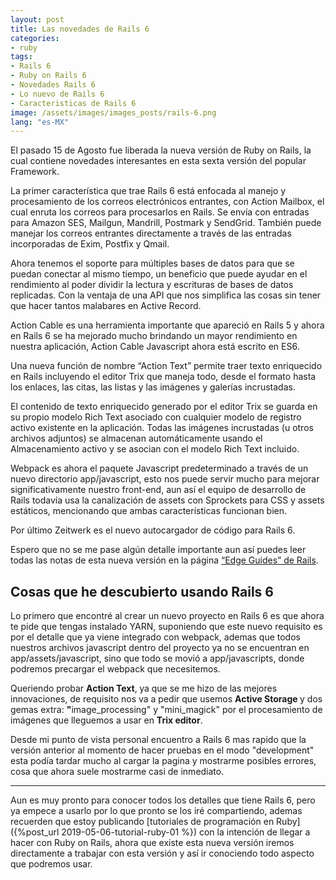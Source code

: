 ```yaml
---
layout: post
title: Las novedades de Rails 6
categories:
- ruby
tags:
- Rails 6
- Ruby on Rails 6
- Novedades Rails 6
- Lo nuevo de Rails 6
- Caracteristicas de Rails 6
image: /assets/images/images_posts/rails-6.png
lang: "es-MX"
---
```

<p>El pasado 15 de Agosto fue liberada la nueva versión de Ruby on Rails, la cual contiene novedades interesantes en esta sexta versión del popular Framework.</p>

<p>La primer característica que trae Rails 6 está enfocada al manejo y procesamiento de los correos electrónicos entrantes, con Action Mailbox, el cual enruta los correos para procesarlos en Rails. Se envía con entradas para Amazon SES, Mailgun, Mandrill, Postmark y SendGrid. También puede manejar los correos entrantes directamente a través de las entradas incorporadas de Exim, Postfix y Qmail.</p>

<p>Ahora tenemos el soporte para múltiples bases de datos para que se puedan conectar al mismo tiempo, un beneficio que puede ayudar en el rendimiento al poder dividir la lectura y escrituras de bases de datos replicadas. Con la ventaja de una API que nos simplifica las cosas sin tener que hacer tantos malabares en Active Record.</p>

<p>Action Cable es una herramienta importante que apareció en Rails 5 y ahora en Rails 6 se ha mejorado mucho brindando un mayor rendimiento en nuestra aplicación, Action Cable Javascript ahora está escrito en ES6.</p>

<p>Una nueva función de nombre “Action Text” permite traer texto enriquecido en Rails incluyendo el editor Trix que maneja todo, desde el formato hasta los enlaces, las citas, las listas y las imágenes y galerías incrustadas.&nbsp;</p>

<p>El contenido de texto enriquecido generado por el editor Trix se guarda en su propio modelo Rich Text asociado con cualquier modelo de registro activo existente en la aplicación. Todas las imágenes incrustadas (u otros archivos adjuntos) se almacenan automáticamente usando el Almacenamiento activo y se asocian con el modelo Rich Text incluido.</p>

<p>Webpack es ahora el paquete Javascript predeterminado a través de un nuevo directorio app/javascript, esto nos puede servir mucho para mejorar significativamente nuestro front-end, aun así el equipo de desarrollo de Rails todavía usa la canalización de assets con Sprockets para CSS y assets estáticos, mencionando que ambas características funcionan bien.</p>

<p>Por último Zeitwerk es el nuevo autocargador de código para Rails 6.</p>

<p>Espero que no se me pase algún detalle importante aun así puedes leer todas las notas de esta nueva versión en la página <a href="https://edgeguides.rubyonrails.org/6_0_release_notes.html" target="_blank" rel="nofollow">“Edge Guides” de Rails</a>.</p>

<h2 class="subtitle is-2 has-text-centered has-text-weight-bold">Cosas que he descubierto usando Rails 6</h2>

<p>Lo primero que encontré al crear un nuevo proyecto en Rails 6 es que ahora  te pide que tengas instalado YARN, suponiendo que este nuevo requisito es por el detalle que ya viene integrado con webpack, ademas que todos nuestros archivos javascript dentro del proyecto ya no se encuentran en app/assets/javascript, sino que todo se movió a app/javascripts, donde podremos precargar el webpack que necesitemos.</p>

<p>Queriendo probar <strong>Action Text</strong>,<strong> </strong>ya que se me hizo de las mejores innovaciones, de requisito nos va a pedir que usemos <strong>Active Storage </strong>y dos gemas extra: <strong>"</strong>image_processing" y "mini_magick" por el procesamiento de imágenes que lleguemos a usar en <strong>Trix editor</strong>.</p>

<p>Desde mi punto de vista personal encuentro a Rails 6 mas rapido que la versión anterior al momento de hacer pruebas en el modo "development" esta podía tardar mucho al cargar la pagina y mostrarme posibles errores, cosa que ahora suele mostrarme casi de inmediato.</p>

<hr class="wp-block-separator"/>

Aun es muy pronto para conocer todos los detalles que tiene Rails 6, pero ya empece a usarlo por lo que pronto se los iré compartiendo, ademas recuerden que estoy publicando [tutoriales de programación en Ruby]({%post_url 2019-05-06-tutorial-ruby-01 %}) con la intención de llegar a hacer con Ruby on Rails, ahora que existe esta nueva versión iremos directamente a trabajar con esta versión y así ir conociendo todo aspecto que podremos usar.
